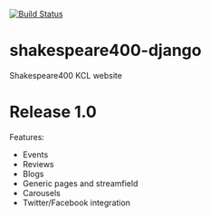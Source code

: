 [![Build Status](https://travis-ci.org/kingsdigitallab/shakespeare400-django.svg?branch=master)](https://travis-ci.org/kingsdigitallab/shakespeare400-django)

# shakespeare400-django
Shakespeare400 KCL website

# Release 1.0
Features:
* Events
* Reviews
* Blogs
* Generic pages and streamfield
* Carousels
* Twitter/Facebook integration
